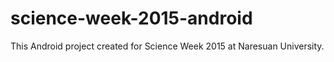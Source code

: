 # science-week-2015-android
This Android project created for Science Week 2015 at Naresuan University.
